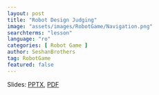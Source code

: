```yaml
---
layout: post
title: "Robot Design Judging"
image: "assets/images/RobotGame/Navigation.png"
searchterms: "lesson"
language: "ro"
categories: [ Robot Game ]
author: SeshanBrothers
tag: RobotGame
featured: false
---
```




Slides: <a href="/translations/ro/RobotGame/RobotDesignJudging (rom).pptx">PPTX</a>, <a href="/translations/ro/RobotGame/RobotDesignJudging (rom).pdf">PDF </a>
